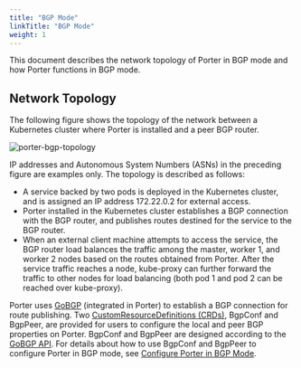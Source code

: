 ```yaml
---
title: "BGP Mode"
linkTitle: "BGP Mode"
weight: 1
---
```


This document describes the network topology of Porter in BGP mode and how Porter functions in BGP mode.

## Network Topology

The following figure shows the topology of the network between a Kubernetes cluster where Porter is installed and a peer BGP router.

![porter-bgp-topology](/images/docs/concepts/bgp-mode/porter-bgp-topology.jpg)

IP addresses and Autonomous System Numbers (ASNs) in the preceding figure are examples only. The topology is described as follows:

* A service backed by two pods is deployed in the Kubernetes cluster, and is assigned an IP address 172.22.0.2 for external access.
* Porter installed in the Kubernetes cluster establishes a BGP connection with the BGP router, and publishes routes destined for the service to the BGP router.
* When an external client machine attempts to access the service, the BGP router load balances the traffic among the master, worker 1, and worker 2 nodes based on the routes obtained from Porter. After the service traffic reaches a node, kube-proxy can further forward the traffic to other nodes for load balancing (both pod 1 and pod 2 can be reached over kube-proxy).

Porter uses [GoBGP](https://github.com/osrg/gobgp) (integrated in Porter) to establish a BGP connection for route publishing. Two [CustomResourceDefinitions (CRDs)](https://kubernetes.io/docs/tasks/extend-kubernetes/custom-resources/custom-resource-definitions/), BgpConf and BgpPeer, are provided for users to configure the local and peer BGP properties on Porter. BgpConf and BgpPeer are designed according to the [GoBGP API](https://github.com/osrg/gobgp/blob/master/api/gobgp.pb.go). For details about how to use BgpConf and BgpPeer to configure Porter in BGP mode, see [Configure Porter in BGP Mode](/docs/getting-started/configuration/configure-porter-in-bgp-mode/).

